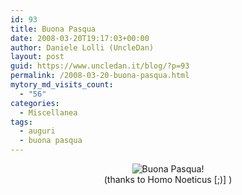 ```yaml
---
id: 93
title: Buona Pasqua
date: 2008-03-20T19:17:03+00:00
author: Daniele Lolli (UncleDan)
layout: post
guid: https://www.uncledan.it/blog/?p=93
permalink: /2008-03-20-buona-pasqua.html
mytory_md_visits_count:
  - "56"
categories:
  - Miscellanea
tags:
  - auguri
  - buona pasqua
---
```

<p style="text-align: center;">
  <img src="https://www.uncledan.it/wp-content/uploads/2008/03/easter_egg_284x271.jpg" alt="" border="0" /><br /> <img title="Buona Pasqua!" src="https://www.uncledan.it/wp-content/uploads/2008/03/buonapasqua1.png" alt="Buona Pasqua!" border="0" /><br /> (thanks to Homo Noeticus [;)] )
</p>